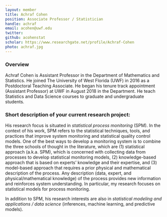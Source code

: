```yaml
---
layout: member
title: Achraf Cohen
position: Associate Professor / Statistician
handle: achraf
email: acohen@uwf.edu 
twitter:
github: acohenstat
scholar: https://www.researchgate.net/profile/Achraf-Cohen
photo: achraf.jpg
---
```


### Overview

Achraf Cohen is Assistant Professor in the Department of Mathematics and Statistics. He joined The University of West Florida (UWF) in 2016 as a Postdoctoral Teaching Associate. He began his tenure track appointment (Assistant Professor) at UWF in August 2018 in the Department.
He teach Statistics and Data Science courses to graduate and undergraduate students.


### Short description of your current research project:


His research focus is situated in *statistical process monitoring* (SPM). In the context of his work, SPM refers to the statistical techniques, tools, and practices that improve system monitoring and statistical quality control models. One of the best ways to develop a monitoring system is to combine the three schools of thought in the literature, which are (1) statistical approach (a.k.a. SPM), which is concerned with collecting data from processes to develop statistical monitoring models, (2) knowledge-based approach that is based on experts’ knowledge and their expertise, and (3) model-based approach that requires a prior physical and mathematical description of the process. Any description (data, expert, and physical/mathematical knowledge) of the process provides new information and reinforces system understanding. In particular, my research focuses on statistical models for process monitoring.

In addition to SPM, his research interests are also in *statistical modeling and applications / data science* (inferences, machine learning, and predictive models).

